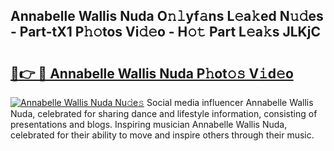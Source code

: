 ## Annabelle Wallis Nuda O𝚗𝚕yf𝚊ns L𝚎a𝚔ed N𝚞𝚍es - Part-tX1 P𝚑𝚘tos Vi𝚍𝚎o - H𝚘𝚝 Part L𝚎a𝚔s JLKjC

# <h2><a href="http://kf7978.oniu.top/?m=Annabelle+Wallis+Nuda">🔗👉 🔴 Annabelle Wallis Nuda P𝚑ot𝚘𝚜 V𝚒d𝚎o</a></h2>

[![Annabelle Wallis Nuda Nu𝚍e𝚜](https://i.imgur.com/0qMVB7G.gif)](http://kf7978.oniu.top/?m=Annabelle+Wallis+Nuda)
Social media influencer Annabelle Wallis Nuda, celebrated for sharing dance and lifestyle information, consisting of presentations and blogs. Inspiring musician Annabelle Wallis Nuda, celebrated for their ability to move and inspire others through their music.  
